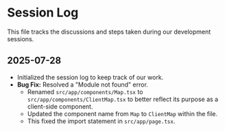 # Session Log

This file tracks the discussions and steps taken during our development sessions.

## 2025-07-28

- Initialized the session log to keep track of our work.
- **Bug Fix:** Resolved a "Module not found" error.
  - Renamed `src/app/components/Map.tsx` to `src/app/components/ClientMap.tsx` to better reflect its purpose as a client-side component.
  - Updated the component name from `Map` to `ClientMap` within the file.
  - This fixed the import statement in `src/app/page.tsx`.